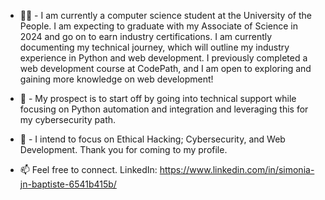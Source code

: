 - 👋🏽 - I am currently a computer science student at the University of the People.  I am expecting to graduate with my Associate of Science in 2024 and go on to earn industry certifications. I am currently documenting my technical journey, which will outline my industry experience in Python and web development. I previously completed a web development course at CodePath, and I am open to exploring and gaining more knowledge on web development!

- 🎯 - My prospect is to start off by going into technical support while focusing on Python automation and integration and leveraging this for my cybersecurity path.

- 💭 - I intend to focus on Ethical Hacking; Cybersecurity, and Web Development. Thank you for coming to my profile.
- 📫 Feel free to connect. LinkedIn: https://www.linkedin.com/in/simonia-jn-baptiste-6541b415b/

<!---
simoniaj/simoniaj is a ✨ special ✨ repository because its `README.md` (this file) appears on your GitHub profile.
You can click the Preview link to take a look at your changes.
--->
